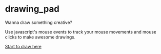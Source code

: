 # drawing_pad

Wanna draw something creative? 

Use javascript's mouse events to track your mouse movements and mouse clicks to make awesome drawings.

[Start to draw here](https://harshanandini.github.io/drawing_pad/)
